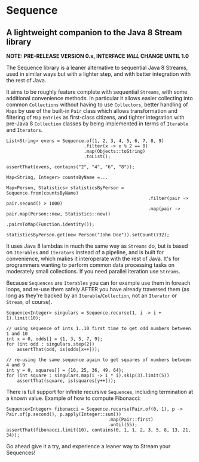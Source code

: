 # Sequence
## A lightweight companion to the Java 8 Stream library

**NOTE: PRE-RELEASE VERSION 0.x, INTERFACE _WILL_ CHANGE UNTIL 1.0**

The Sequence library is a leaner alternative to sequential Java 8 Streams, used in similar ways but with a lighter step,
and with better integration with the rest of Java.

It aims to be roughly feature complete with sequential `Streams`, with some additional convenience methods.
In particular it allows easier collecting into common `Collections` without having to use `Collectors`,
better handling of `Maps` by use of the built-in `Pair` class which allows transformation and filtering of
`Map` `Entries` as first-class citizens, and tighter integration with pre-Java 8 `Collection` classes by being
implemented in terms of `Iterable` and `Iterators`.

```
List<String> evens = Sequence.of(1, 2, 3, 4, 5, 6, 7, 8, 9)
                             .filter(x -> x % 2 == 0)
                             .map(Objects::toString)
                             .toList();

assertThat(evens, contains("2", "4", "6", "8"));
```

```
Map<String, Integer> countsByName =...

Map<Person, Statistics> statisticsByPerson = Sequence.from(countsByName)
                                                     .filter(pair -> pair.second() > 1000)
                                                     .map(pair -> pair.map(Person::new, Statistics::new))
                                                     .pairsToMap(Function.identity());

statisticsByPerson.get(new Person("John Doe")).setCount(732);
```

It uses Java 8 lambdas in much the same way as `Streams` do, but is based on `Iterables` and `Iterators` instead of a 
pipeline, and is built for convenience, which makes it interoperate with the rest of Java. It's for programmers wanting
to perform common data processing tasks on moderately small collections. If you need parallel iteration use `Streams`.

Because `Sequences` are `Iterables` you can for example use them in foreach loops, and re-use them safely AFTER you
have already traversed them (as long as they're backed by an `Iterable`/`Collection`, not an `Iterator` or `Stream`,
of course).

```
Sequence<Integer> singulars = Sequence.recurse(1, i -> i + 1).limit(10);

// using sequence of ints 1..10 first time to get odd numbers between 1 and 10
int x = 0, odds[] = {1, 3, 5, 7, 9};
for (int odd : singulars.step(2))
    assertThat(odd, is(odds[x++]));

// re-using the same sequence again to get squares of numbers between 4 and 9
int y = 0, squares[] = {16, 25, 36, 49, 64};
for (int square : singulars.map(i -> i * i).skip(3).limit(5))
    assertThat(square, is(squares[y++]));
```

There is full support for infinite recursive `Sequences`, including termination at a known value. Example of how to 
compute Fibonacci:

```
Sequence<Integer> fibonacci = Sequence.recurse(Pair.of(0, 1), p -> Pair.of(p.second(), p.apply(Integer::sum)))
                                      .map(Pair::first)
                                      .until(55);
assertThat(fibonacci.limit(10), contains(0, 1, 1, 2, 3, 5, 8, 13, 21, 34));
```

Go ahead give it a try, and experience a leaner way to Stream your Sequences!
